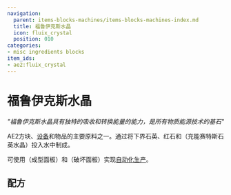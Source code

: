 ```yaml
---
navigation:
  parent: items-blocks-machines/items-blocks-machines-index.md
  title: 福鲁伊克斯水晶
  icon: fluix_crystal
  position: 010
categories:
- misc ingredients blocks
item_ids:
- ae2:fluix_crystal
---
```


# 福鲁伊克斯水晶

<ItemImage id="fluix_crystal" scale="4" />

*"福鲁伊克斯水晶具有独特的吸收和转换能量的能力，是所有物质能源技术的基石"*

AE2方块、[设备](../ae2-mechanics/devices.md)和物品的主要原料之一。通过将下界石英、红石和<ItemLink id="charged_certus_quartz_crystal" />（充能赛特斯石英水晶）投入水中制成。

可使用<ItemLink id="formation_plane" />（成型面板）和<ItemLink id="annihilation_plane" />（破坏面板）实现[自动化生产](../example-setups/throw-in-water-automation.md)。

## 配方

<Row>
  <Recipe id="transform/fluix_crystals" />

  <Recipe id="transform/fluix_crystal" />

  <Recipe id="misc/deconstruction_fluix_block" />
</Row>